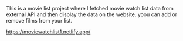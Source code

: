 This is a movie list project where I fetched movie watch list data from         
external API and then display the data on the website. yoou can add or remove films from your list.                           

https://moviewatchlist1.netlify.app/   
